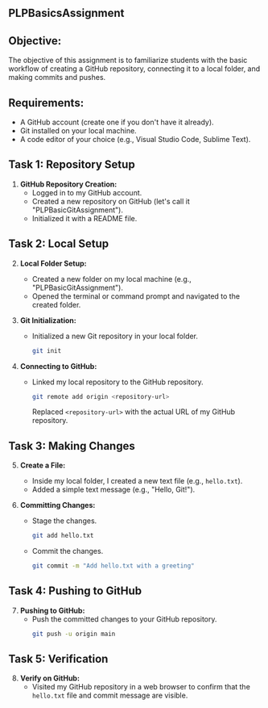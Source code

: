 ## PLPBasicsAssignment

## Objective:

The objective of this assignment is to familiarize students with the basic workflow of creating a GitHub repository, connecting it to a local folder, and making commits and pushes.

## Requirements:

- A GitHub account (create one if you don't have it already).
- Git installed on your local machine.
- A code editor of your choice (e.g., Visual Studio Code, Sublime Text).

## Task 1: Repository Setup

1. **GitHub Repository Creation:**
   - Logged in to my GitHub account.
   - Created a new repository on GitHub (let's call it "PLPBasicGitAssignment").
   - Initialized it with a README file.

## Task 2: Local Setup

2. **Local Folder Setup:**
   - Created a new folder on my local machine (e.g., "PLPBasicGitAssignment").
   - Opened the terminal or command prompt and navigated to the created folder.

3. **Git Initialization:**
   - Initialized a new Git repository in your local folder.
     ```bash
     git init
     ```

4. **Connecting to GitHub:**
   - Linked my local repository to the GitHub repository.
     ```bash
     git remote add origin <repository-url>
     ```
     Replaced `<repository-url>` with the actual URL of my GitHub repository.

## Task 3: Making Changes

5. **Create a File:**
   - Inside my local folder, I created a new text file (e.g., `hello.txt`).
   - Added a simple text message (e.g., "Hello, Git!").

6. **Committing Changes:**
   - Stage the changes.
     ```bash
     git add hello.txt
     ```
   - Commit the changes.
     ```bash
     git commit -m "Add hello.txt with a greeting"
     ```

## Task 4: Pushing to GitHub

7. **Pushing to GitHub:**
   - Push the committed changes to your GitHub repository.
     ```bash
     git push -u origin main
     ```

## Task 5: Verification

8. **Verify on GitHub:**
   - Visited my GitHub repository in a web browser to confirm that the `hello.txt` file and commit message are visible.
